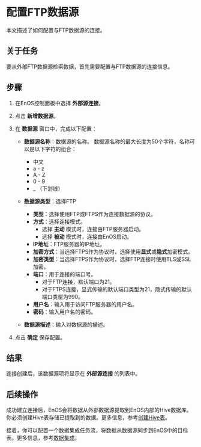# 配置FTP数据源

本文描述了如何配置与FTP数据源的连接。


## 关于任务<description>

要从外部FTP数据源检索数据，首先需要配置与FTP数据源的连接信息。


## 步骤<procedure>

1. 在EnOS控制面板中选择 **外部源连接**。

2. 点击 **新增数据源**。

3. 在 **数据源** 窗口中，完成以下配置：

   - **数据源名称**：数据源的名称。 数据源名称的最大长度为50个字符，名称可以是以下字符的组合：
     - 中文
     - a - z
     - A - Z
     - 0 - 9
     - _ （下划线）

   - **数据源类型**：选择FTP
     - **类型**：选择使用FTP或FTPS作为连接数据源的协议。
     - **方式**：选择连接模式。
       - 选择 **主动** 模式时，连接由FTP服务器启动。
       - 选择 **被动** 模式时，连接由EnOS启动。
     - **IP地址**：FTP服务器的IP地址。
     - **加密方式**：当选择FTPS作为协议时，选择使用**显式**或**隐式**加密模式。
     - **加密类型**：当选择FTPS作为协议时，选择FTP连接时使用TLS或SSL加密。
     - **端口**：用于连接的端口号。
       - 对于FTP连接，默认端口为21。
       - 对于FTPS连接，显式传输的默认端口类型为21，隐式传输的默认端口类型为990。
     - **用户名**：输入用于访问FTP服务器的用户名。
     - **密码**：输入用户名的密码。
   - **数据源描述**：输入对数据源的描述。

4. 点击 **确定** 保存配置。

## 结果<result>

连接创建后，该数据源项将显示在 **外部源连接** 的列表中。


## 后续操作<followup>

成功建立连接后，EnOS会将数据从外部数据源提取到EnOS内部的Hive数据库。你必须创建Hive表存储已提取到的数据。更多信息，参考[创建Hive表](/docs/offline-data/zh_CN/2.0.8/data_explorer/creating_hivetable.html)。

接着，你可以配置一个数据集成任务流，将数据从数据源同步到EnOS中的目标表。更多信息，参考[数据集成](../data_integration/index)。
